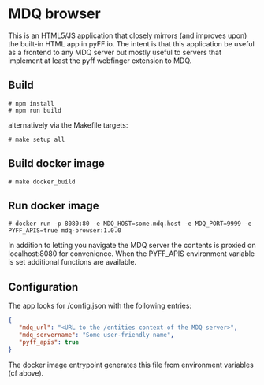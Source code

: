 MDQ browser
===

This is an HTML5/JS application that closely mirrors (and improves upon) the built-in HTML app
in pyFF.io. The intent is that this application be useful as a frontend to any MDQ server but
mostly useful to servers that implement at least the pyff webfinger extension to MDQ.

Build
---

```
# npm install
# npm run build
```

alternatively via the Makefile targets:

```
# make setup all
```

Build docker image
---

```
# make docker_build
```

Run docker image
---

```
# docker run -p 8080:80 -e MDQ_HOST=some.mdq.host -e MDQ_PORT=9999 -e PYFF_APIS=true mdq-browser:1.0.0
```

In addition to letting you navigate the MDQ server the contents is proxied on localhost:8080 for convenience. When the PYFF_APIS environment variable is set additional functions are available.

Configuration
---

The app looks for /config.json with the following entries:
```json
{
   "mdq_url": "<URL to the /entities context of the MDQ server>",
   "mdq_servername": "Some user-friendly name",
   "pyff_apis": true
}
```

The docker image entrypoint generates this file from environment variables (cf above).
